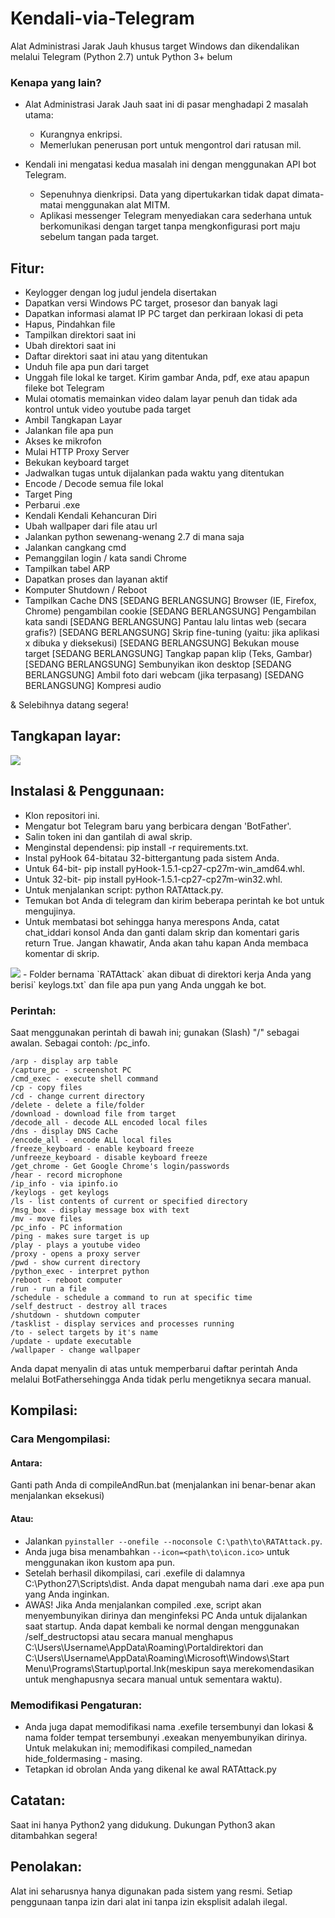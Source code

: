 #	Kendali-via-Telegram

Alat Administrasi Jarak Jauh khusus target Windows dan dikendalikan melalui Telegram (Python 2.7) untuk Python 3+ belum

###	Kenapa yang lain?

-	Alat Administrasi Jarak Jauh saat ini di pasar menghadapi 2 masalah utama:

	-	Kurangnya enkripsi.
	-	Memerlukan penerusan port untuk mengontrol dari ratusan mil.

-	Kendali ini mengatasi kedua masalah ini dengan menggunakan API bot Telegram.

	-	Sepenuhnya dienkripsi. Data yang dipertukarkan tidak dapat dimata-matai menggunakan alat MITM.
	-	Aplikasi messenger Telegram menyediakan cara sederhana untuk berkomunikasi dengan target tanpa mengkonfigurasi port maju sebelum tangan pada target.

##	Fitur:
-	Keylogger dengan log judul jendela disertakan
-	Dapatkan versi Windows PC target, prosesor dan banyak lagi
-	Dapatkan informasi alamat IP PC target dan perkiraan lokasi di peta
-	Hapus, Pindahkan file
-	Tampilkan direktori saat ini
-	Ubah direktori saat ini
-	Daftar direktori saat ini atau yang ditentukan
-	Unduh file apa pun dari target
-	Unggah file lokal ke target. Kirim gambar Anda, pdf, exe atau apapun fileke bot Telegram
-	Mulai otomatis memainkan video dalam layar penuh dan tidak ada kontrol untuk video youtube pada target
-	Ambil Tangkapan Layar
-	Jalankan file apa pun
-	Akses ke mikrofon
-	Mulai HTTP Proxy Server
-	Bekukan keyboard target
-	Jadwalkan tugas untuk dijalankan pada waktu yang ditentukan
-	Encode / Decode semua file lokal
-	Target Ping
-	Perbarui .exe
-	Kendali Kendali Kehancuran Diri
-	Ubah wallpaper dari file atau url
-	Jalankan python sewenang-wenang 2.7 di mana saja
-	Jalankan cangkang cmd
-	Pemanggilan login / kata sandi Chrome
-	Tampilkan tabel ARP
-	Dapatkan proses dan layanan aktif
-	Komputer Shutdown / Reboot
-	Tampilkan Cache DNS
[SEDANG BERLANGSUNG] Browser (IE, Firefox, Chrome) pengambilan cookie
[SEDANG BERLANGSUNG] Pengambilan kata sandi
[SEDANG BERLANGSUNG] Pantau lalu lintas web (secara grafis?)
[SEDANG BERLANGSUNG] Skrip fine-tuning (yaitu: jika aplikasi x dibuka y dieksekusi)
[SEDANG BERLANGSUNG] Bekukan mouse target
[SEDANG BERLANGSUNG] Tangkap papan klip (Teks, Gambar)
[SEDANG BERLANGSUNG] Sembunyikan ikon desktop
[SEDANG BERLANGSUNG] Ambil foto dari webcam (jika terpasang)
[SEDANG BERLANGSUNG] Kompresi audio

& Selebihnya datang segera!

##	Tangkapan layar:

<img src="http://i.imgur.com/I5nzrbz.jpg"/>

##	Instalasi & Penggunaan:
-	Klon repositori ini.
-	Mengatur bot Telegram baru yang berbicara dengan 'BotFather'.
-	Salin token ini dan gantilah di awal skrip.
-	Menginstal dependensi: pip install -r requirements.txt.
-	Instal pyHook 64-bitatau 32-bittergantung pada sistem Anda.
-	Untuk 64-bit- pip install pyHook-1.5.1-cp27-cp27m-win_amd64.whl.
-	Untuk 32-bit- pip install pyHook-1.5.1-cp27-cp27m-win32.whl.
-	Untuk menjalankan script: python RATAttack.py.
-	Temukan bot Anda di telegram dan kirim beberapa perintah ke bot untuk mengujinya.
-	Untuk membatasi bot sehingga hanya merespons Anda, catat chat_iddari konsol Anda dan ganti dalam skrip dan komentari garis return True. Jangan khawatir, Anda akan tahu kapan Anda membaca komentar di skrip.
<img src="http://i.imgur.com/XKARtrp.png">
- Folder bernama `RATAttack` akan dibuat di direktori kerja Anda yang berisi` keylogs.txt` dan file apa pun yang Anda unggah ke bot.

###	Perintah:
Saat menggunakan perintah di bawah ini; gunakan (Slash) "/" sebagai awalan. Sebagai contoh: /pc_info.

```
/arp - display arp table
/capture_pc - screenshot PC
/cmd_exec - execute shell command
/cp - copy files
/cd - change current directory
/delete - delete a file/folder
/download - download file from target
/decode_all - decode ALL encoded local files
/dns - display DNS Cache
/encode_all - encode ALL local files
/freeze_keyboard - enable keyboard freeze
/unfreeze_keyboard - disable keyboard freeze
/get_chrome - Get Google Chrome's login/passwords
/hear - record microphone
/ip_info - via ipinfo.io
/keylogs - get keylogs
/ls - list contents of current or specified directory
/msg_box - display message box with text
/mv - move files
/pc_info - PC information
/ping - makes sure target is up
/play - plays a youtube video
/proxy - opens a proxy server
/pwd - show current directory
/python_exec - interpret python
/reboot - reboot computer
/run - run a file
/schedule - schedule a command to run at specific time
/self_destruct - destroy all traces
/shutdown - shutdown computer
/tasklist - display services and processes running
/to - select targets by it's name
/update - update executable
/wallpaper - change wallpaper
```
Anda dapat menyalin di atas untuk memperbarui daftar perintah Anda melalui BotFathersehingga Anda tidak perlu mengetiknya secara manual.

##	Kompilasi:
###	Cara Mengompilasi:
####	Antara:
Ganti path Anda di compileAndRun.bat (menjalankan ini benar-benar akan menjalankan eksekusi)
####	Atau:
-	Jalankan `pyinstaller --onefile --noconsole C:\path\to\RATAttack.py`. 
-	Anda juga bisa menambahkan `--icon=<path\to\icon.ico>` untuk menggunakan ikon kustom apa pun.
-	Setelah berhasil dikompilasi, cari .exefile di dalamnya C:\Python27\Scripts\dist\. Anda dapat mengubah nama dari .exe apa pun yang Anda inginkan.
-	AWAS! Jika Anda menjalankan compiled .exe, script akan menyembunyikan dirinya dan menginfeksi PC Anda untuk dijalankan saat startup. Anda dapat kembali ke normal dengan menggunakan /self_destructopsi atau secara manual menghapus C:\Users\Username\AppData\Roaming\Portaldirektori dan C:\Users\Username\AppData\Roaming\Microsoft\Windows\Start Menu\Programs\Startup\portal.lnk(meskipun saya merekomendasikan untuk menghapusnya secara manual untuk sementara waktu).

###	Memodifikasi Pengaturan:
-	Anda juga dapat memodifikasi nama .exefile tersembunyi dan lokasi & nama folder tempat tersembunyi .exeakan menyembunyikan dirinya. Untuk melakukan ini; memodifikasi compiled_namedan hide_foldermasing - masing.
-	Tetapkan id obrolan Anda yang dikenal ke awal RATAttack.py

##	Catatan:
Saat ini hanya Python2 yang didukung. Dukungan Python3 akan ditambahkan segera!

##	Penolakan:
Alat ini seharusnya hanya digunakan pada sistem yang resmi. Setiap penggunaan tanpa izin dari alat ini tanpa izin eksplisit adalah ilegal.
